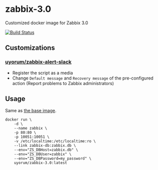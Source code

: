 # zabbix-3.0
Customized docker image for Zabbix 3.0

[![Build Status](https://travis-ci.org/uyorum/zsh-init-loader.svg?branch=master)](https://travis-ci.org/uyorum/zsh-init-loader)

## Customizations
### [uyorum/zabbix-alert-slack](https://github.com/uyorum/zabbix-alert-slack)
* Register the script as a media
* Change `Default message` and `Recovery message` of the pre-configured action (Report problems to Zabbix administrators)

## Usage

Same as [the base image](https://github.com/zabbix/zabbix-community-docker).

``` shell
docker run \
    -d \
    --name zabbix \
    -p 80:80 \
    -p 10051:10051 \
    -v /etc/localtime:/etc/localtime:ro \
    --link zabbix-db:zabbix.db \
    --env="ZS_DBHost=zabbix.db" \
    --env="ZS_DBUser=zabbix" \
    --env="ZS_DBPassword=my_password" \
    uyorum/zabbix-3.0:latest
```
